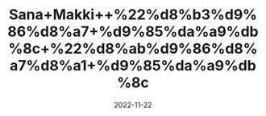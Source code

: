 ---
title: 'Sana+Makki++%22%d8%b3%d9%86%d8%a7+%d9%85%da%a9%db%8c+%22%d8%ab%d9%86%d8%a7%d8%a1+%d9%85%da%a9%db%8c'
date: '2022-11-22' 
metatag: '' 
inventory: '0' 
draft: false 
# meta description 
shortDescripton: '+Dried+Senna+Leaves+%22+Sana+Makki+leaves+contain+essential+oils+and+tannins+which+are+used+for+treating+a+variety+of+problems.+It+boosts+the+immune+system+which+is+also+very+important+in+the+current+situation+of+coronavirus.+Sana+Makki+leaves+are+very+effective+in+treating+acne%2c+constipation%2c+anemia%2c+and+many+more.'
description: 'Herbs+%d8%ac%da%91%db%8c+%d8%a8%d9%88%d9%b9%db%8c'
longdescription: ''
tags: ''
brand: ''
subCategory: ''
unit: '50 gm-Pk'
sellCount: '0'
featured: True
# product Price
price: '50.0'
# Product Short Description
shortDescription: '+Dried+Senna+Leaves+%22+Sana+Makki+leaves+contain+essential+oils+and+tannins+which+are+used+for+treating+a+variety+of+problems.+It+boosts+the+immune+system+which+is+also+very+important+in+the+current+situation+of+coronavirus.+Sana+Makki+leaves+are+very+effective+in+treating+acne%2c+constipation%2c+anemia%2c+and+many+more.'
productID: '7EF7787F-1329-ED11-9968-005056B3A416'
type: 'products'
category: 'Herbs+%d8%ac%da%91%db%8c+%d8%a8%d9%88%d9%b9%db%8c' 
thumnailproduct: 'https://eraconnect.blob.core.windows.net/product-images/aminsaddiquidawakhana/7EF7787F-1329-ED11-9968-005056B3A416.webp' 
images:
  - image: 'https://eraconnect.blob.core.windows.net/product-images/aminsaddiquidawakhana/7EF7787F-1329-ED11-9968-005056B3A416.webp'  
Variants:
---